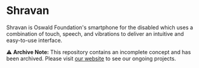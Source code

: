 # Shravan
Shravan is Oswald Foundation's smartphone for the disabled which uses a combination of touch, speech, and vibrations to deliver an intuitive and easy-to-use interface.

⚠️ **Archive Note:** This repository contains an incomplete concept and has been archived. Please visit [our website](https://oswaldlabs.com) to see our ongoing projects.
